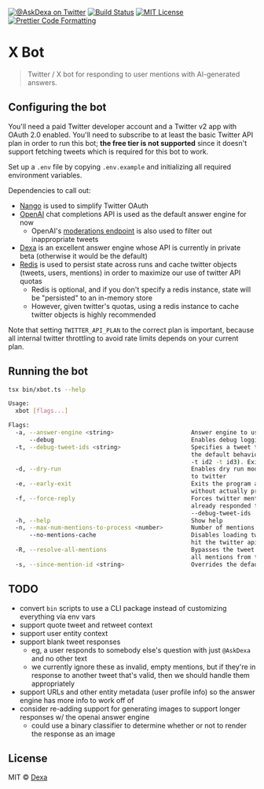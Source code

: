 <p>
  <a href="https://twitter.com/AskDexa"><img alt="@AskDexa on Twitter" src="https://img.shields.io/badge/twitter-@AskDexa-blue" /></a>
  <a href="https://github.com/dexaai/xbot/actions/workflows/test.yml"><img alt="Build Status" src="https://github.com/dexaai/xbot/actions/workflows/main.yml/badge.svg" /></a>
  <a href="https://github.com/dexaai/xbot/blob/main/license"><img alt="MIT License" src="https://img.shields.io/badge/license-MIT-blue" /></a>
  <a href="https://prettier.io"><img alt="Prettier Code Formatting" src="https://img.shields.io/badge/code_style-prettier-brightgreen.svg" /></a>
</p>

# X Bot <!-- omit from toc -->

> Twitter / X bot for responding to user mentions with AI-generated answers.

## Configuring the bot

You'll need a paid Twitter developer account and a Twitter v2 app with OAuth 2.0 enabled. You'll need to subscribe to at least the basic Twitter API plan in order to run this bot; **the free tier is not supported** since it doesn't support fetching tweets which is required for this bot to work.

Set up a `.env` file by copying `.env.example` and initializing all required environment variables.

Dependencies to call out:

- [Nango](https://www.nango.dev) is used to simplify Twitter OAuth
- [OpenAI](https://platform.openai.com/overview) chat completions API is used as the default answer engine for now
  - OpenAI's [moderations endpoint](https://platform.openai.com/docs/guides/moderation) is also used to filter out inappropriate tweets
- [Dexa](https://dexa.ai) is an excellent answer engine whose API is currently in private beta (otherwise it would be the default)
- [Redis](https://redis.io) is used to persist state across runs and cache twitter objects (tweets, users, mentions) in order to maximize our use of twitter API quotas
  - Redis is optional, and if you don't specify a redis instance, state will be "persisted" to an in-memory store
  - However, given twitter's quotas, using a redis instance to cache twitter objects is highly recommended

Note that setting `TWITTER_API_PLAN` to the correct plan is important, because all internal twitter throttling to avoid rate limits depends on your current plan.

## Running the bot

```bash
tsx bin/xbot.ts --help
```

```sh
Usage:
  xbot [flags...]

Flags:
  -a, --answer-engine <string>                      Answer engine to use (openai of dexa) (default: "dexa")
      --debug                                       Enables debug logging
  -t, --debug-tweet-ids <string>                    Specifies a tweet to process instead of responding to mentions with
                                                    the default behavior. Multiple tweets ids can be specified (-t id1
                                                    -t id2 -t id3). Exits after processing the specified tweets.
  -d, --dry-run                                     Enables dry run mode, which will not tweet or make any POST requests
                                                    to twitter
  -e, --early-exit                                  Exits the program after resolving the first batch of mentions, but
                                                    without actually processing them or tweeting anything
  -f, --force-reply                                 Forces twitter mention validation to succeed, even if the bot has
                                                    already responded to a mention; very useful in combination with
                                                    --debug-tweet-ids
  -h, --help                                        Show help
  -n, --max-num-mentions-to-process <number>        Number of mentions to process per batch (default: 10)
      --no-mentions-cache                           Disables loading twitter mentions from the cache (which will always
                                                    hit the twitter api)
  -R, --resolve-all-mentions                        Bypasses the tweet mention cache and since mention id state to fetch
                                                    all mentions from the twitter api
  -s, --since-mention-id <string>                   Overrides the default since mention id
```

## TODO

- convert `bin` scripts to use a CLI package instead of customizing everything via env vars
- support quote tweet and retweet context
- support user entity context
- support blank tweet responses
  - eg, a user responds to somebody else's question with just `@AskDexa` and no other text
  - we currently ignore these as invalid, empty mentions, but if they're in response to another tweet that's valid, then we should handle them appropriately
- support URLs and other entity metadata (user profile info) so the answer engine has more info to work off of
- consider re-adding support for generating images to support longer responses w/ the openai answer engine
  - could use a binary classifier to determine whether or not to render the response as an image

## License

MIT © [Dexa](https://dexa.ai)
